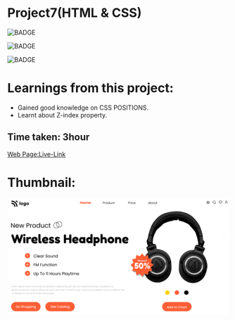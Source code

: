 # Project7(HTML & CSS)


![BADGE](https://img.shields.io/badge/iNeuron-LCO-orange)

![BADGE](https://img.shields.io/badge/-WEB%20DEVELOPMENT-GREEN)

![BADGE](https://img.shields.io/badge/-SHRAVYA%20SARUGU-FF69B4)

# Learnings from this project:

- Gained good knowledge on CSS POSITIONS.
- Learnt about Z-index property.

## Time taken: 3hour

[Web Page:Live-Link](https://project7-htmlcss.netlify.app/)

# Thumbnail:

![Thumbnail](./thumbnail.png)